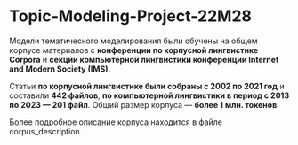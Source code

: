 # Topic-Modeling-Project-22M28

Модели тематического моделирования были обучены на общем корпусе материалов с **конференции по корпусной лингвистике Corpora** и **секции компьютерной лингвистики конференции Internet and Modern Society (IMS)**.

Статьи **по корпусной лингвистике были собраны с 2002 по 2021 год** и составили **442 файлов**, **по компьютерной лингвистики в период с 2013 по 2023 — 201 файл**. Общий размер корпуса — **более 1 млн. токенов**.

Более подробное описание корпуса находится в файле corpus_description.
